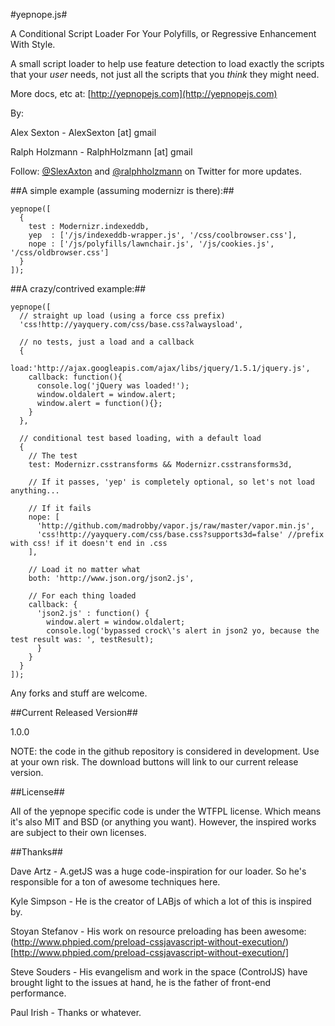 #yepnope.js#

A Conditional Script Loader For Your Polyfills, or Regressive Enhancement With Style.

A small script loader to help use feature detection to load exactly the scripts that your _user_ needs, not just all the scripts that you _think_ they might need.

More docs, etc at: [http://yepnopejs.com](http://yepnopejs.com)

By:

Alex Sexton - AlexSexton [at] gmail
 
Ralph Holzmann - RalphHolzmann [at] gmail


Follow: [@SlexAxton](http://twitter.com/SlexAxton) and [@ralphholzmann](http://twitter.com/ralphholzmann) on Twitter for more updates.

##A simple example (assuming modernizr is there):##

    yepnope([
      {
        test : Modernizr.indexeddb,
        yep  : ['/js/indexeddb-wrapper.js', '/css/coolbrowser.css'],
        nope : ['/js/polyfills/lawnchair.js', '/js/cookies.js', '/css/oldbrowser.css']
      }
    ]);

##A crazy/contrived example:##

    yepnope([
      // straight up load (using a force css prefix)
      'css!http://yayquery.com/css/base.css?alwaysload',
      
      // no tests, just a load and a callback
      {
        load:'http://ajax.googleapis.com/ajax/libs/jquery/1.5.1/jquery.js',
        callback: function(){
          console.log('jQuery was loaded!');
          window.oldalert = window.alert;
          window.alert = function(){};
        }
      },
      
      // conditional test based loading, with a default load
      {
        // The test
        test: Modernizr.csstransforms && Modernizr.csstransforms3d,
        
        // If it passes, 'yep' is completely optional, so let's not load anything...
        
        // If it fails
        nope: [
          'http://github.com/madrobby/vapor.js/raw/master/vapor.min.js',
          'css!http://yayquery.com/css/base.css?supports3d=false' //prefix with css! if it doesn't end in .css
        ],
        
        // Load it no matter what
        both: 'http://www.json.org/json2.js',
        
        // For each thing loaded
        callback: {
          'json2.js' : function() {
            window.alert = window.oldalert;
            console.log('bypassed crock\'s alert in json2 yo, because the test result was: ', testResult);
          }
        }
      }
    ]);



Any forks and stuff are welcome.

##Current Released Version##

1.0.0

NOTE: the code in the github repository is considered in development. Use at your own risk. The download buttons will link to our current release version.

##License##

All of the yepnope specific code is under the WTFPL license. Which means it's also MIT and BSD (or anything you want). However, the inspired works are subject to their own licenses.

##Thanks##

Dave Artz       - A.getJS was a huge code-inspiration for our loader. So he's responsible for a ton of awesome techniques here.

Kyle Simpson    - He is the creator of LABjs of which a lot of this is inspired by.

Stoyan Stefanov - His work on resource preloading has been awesome: (http://www.phpied.com/preload-cssjavascript-without-execution/)[http://www.phpied.com/preload-cssjavascript-without-execution/]

Steve Souders   - His evangelism and work in the space (ControlJS) have brought light to the issues at hand, he is the father of front-end performance.

Paul Irish      - Thanks or whatever.
